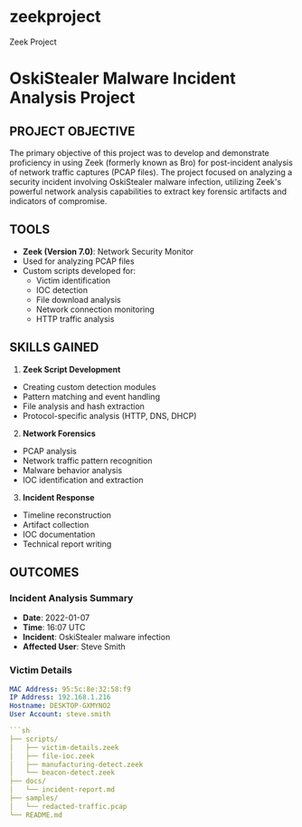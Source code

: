 # zeekproject
Zeek Project
# OskiStealer Malware Incident Analysis Project

## PROJECT OBJECTIVE
The primary objective of this project was to develop and demonstrate proficiency in using Zeek (formerly known as Bro) for post-incident analysis of network traffic captures (PCAP files). The project focused on analyzing a security incident involving OskiStealer malware infection, utilizing Zeek's powerful network analysis capabilities to extract key forensic artifacts and indicators of compromise.

## TOOLS
- **Zeek (Version 7.0)**: Network Security Monitor
 - Used for analyzing PCAP files
 - Custom scripts developed for:
   - Victim identification
   - IOC detection
   - File download analysis
   - Network connection monitoring
   - HTTP traffic analysis
 
## SKILLS GAINED
1. **Zeek Script Development**
  - Creating custom detection modules
  - Pattern matching and event handling
  - File analysis and hash extraction
  - Protocol-specific analysis (HTTP, DNS, DHCP)

2. **Network Forensics**
  - PCAP analysis
  - Network traffic pattern recognition
  - Malware behavior analysis
  - IOC identification and extraction

3. **Incident Response**
  - Timeline reconstruction
  - Artifact collection
  - IOC documentation
  - Technical report writing

## OUTCOMES

### Incident Analysis Summary
- **Date**: 2022-01-07
- **Time**: 16:07 UTC
- **Incident**: OskiStealer malware infection
- **Affected User**: Steve Smith

### Victim Details
```yaml
MAC Address: 95:5c:8e:32:58:f9
IP Address: 192.168.1.216
Hostname: DESKTOP-GXMYNO2
User Account: steve.smith

```sh 
├── scripts/
│   ├── victim-details.zeek
│   ├── file-ioc.zeek
│   ├── manufacturing-detect.zeek
│   └── beacon-detect.zeek
├── docs/
│   └── incident-report.md
├── samples/
│   └── redacted-traffic.pcap
└── README.md

